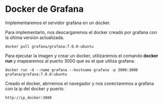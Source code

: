 # Docker de Grafana

Implementaremos el servidor grafana en un docker.

Para implementarlo, nos descargaremos el docker creado por grafana con la última versión actualizada.

```
docker pull grafana/grafana:7.0.0-ubuntu
```

Para ejecutar la imagen y crear un docker, utilizaremos el comando **docker run** y mapearemos al puerto 3000 que es el que utiliza
grafana.

```
docker run -d --name grafana --hostname grafana -p 3000:3000 grafana/grafana:7.0.0-ubuntu
```
Creado el docker, abriremos el navegador y nos conectaremos a grafana con la ip del docker y puerto.

```
http://ip_docker:3000 
```
